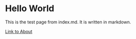 # Hello World

This is the test page from index.md. It is written in markdown.

[Link to About](/about/)
